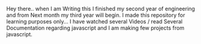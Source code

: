 Hey there.. when I am Writing this I finished my second year of engineering and from Next month my third year will begin.
I made this repository for learning purposes only... I have watched several Videos / read Several Documentation regarding javascript and I am making few projects from javascript.
